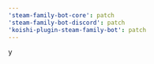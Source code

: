 ```yaml
---
'steam-family-bot-core': patch
'steam-family-bot-discord': patch
'koishi-plugin-steam-family-bot': patch
---
```


y

